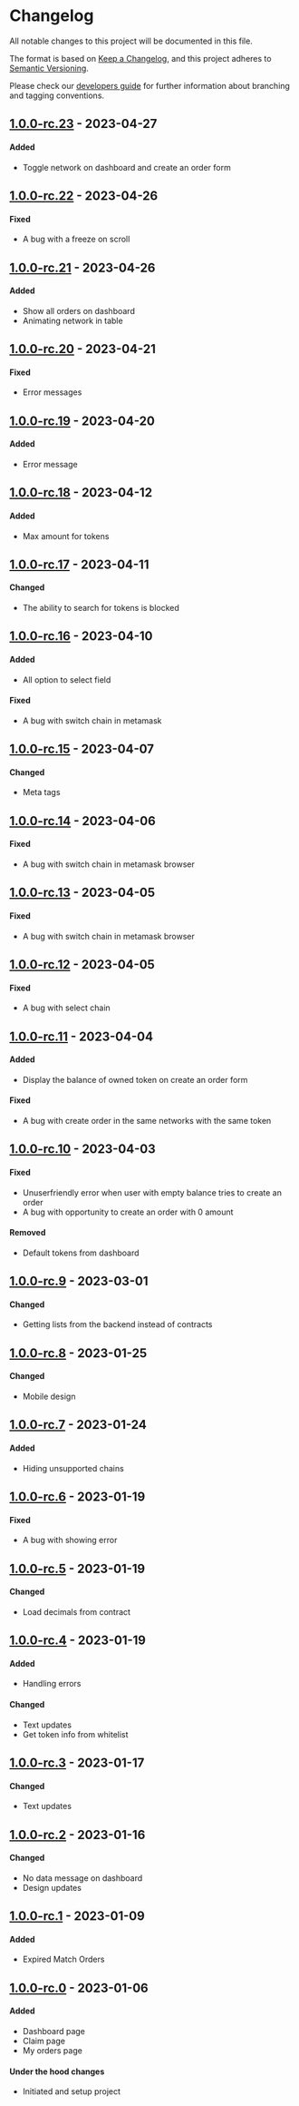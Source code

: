 # Changelog
All notable changes to this project will be documented in this file.

The format is based on [Keep a Changelog](https://keepachangelog.com/en/1.0.0/),
and this project adheres to [Semantic Versioning](https://semver.org/spec/v2.0.0.html).

Please check our [developers guide](https://gitlab.com/tokend/developers-guide)
for further information about branching and tagging conventions.

## [1.0.0-rc.23] - 2023-04-27
#### Added
- Toggle network on dashboard and create an order form

## [1.0.0-rc.22] - 2023-04-26
#### Fixed
- A bug with a freeze on scroll

## [1.0.0-rc.21] - 2023-04-26
#### Added
- Show all orders on dashboard
- Animating network in table

## [1.0.0-rc.20] - 2023-04-21
#### Fixed
- Error messages

## [1.0.0-rc.19] - 2023-04-20
#### Added
- Error message

## [1.0.0-rc.18] - 2023-04-12
#### Added
- Max amount for tokens

## [1.0.0-rc.17] - 2023-04-11
#### Changed
- The ability to search for tokens is blocked

## [1.0.0-rc.16] - 2023-04-10
#### Added
- All option to select field

#### Fixed
- A bug with switch chain in metamask

## [1.0.0-rc.15] - 2023-04-07
#### Changed
- Meta tags

## [1.0.0-rc.14] - 2023-04-06
#### Fixed
- A bug with switch chain in metamask browser

## [1.0.0-rc.13] - 2023-04-05
#### Fixed
- A bug with switch chain in metamask browser

## [1.0.0-rc.12] - 2023-04-05
#### Fixed
- A bug with select chain

## [1.0.0-rc.11] - 2023-04-04
#### Added
- Display the balance of owned token on create an order form

#### Fixed
- A bug with create order in the same networks with the same token

## [1.0.0-rc.10] - 2023-04-03
#### Fixed
- Unuserfriendly error when user with empty balance tries to create an order
- A bug with opportunity to create an order with 0 amount

#### Removed
- Default tokens from dashboard

## [1.0.0-rc.9] - 2023-03-01
#### Changed
- Getting lists from the backend instead of contracts

## [1.0.0-rc.8] - 2023-01-25
#### Changed
- Mobile design

## [1.0.0-rc.7] - 2023-01-24
#### Added
- Hiding unsupported chains

## [1.0.0-rc.6] - 2023-01-19
#### Fixed
- A bug with showing error

## [1.0.0-rc.5] - 2023-01-19
#### Changed
- Load decimals from contract

## [1.0.0-rc.4] - 2023-01-19
#### Added
- Handling errors

#### Changed
- Text updates
- Get token info from whitelist

## [1.0.0-rc.3] - 2023-01-17
#### Changed
- Text updates

## [1.0.0-rc.2] - 2023-01-16
#### Changed
- No data message on dashboard
- Design updates

## [1.0.0-rc.1] - 2023-01-09
#### Added
- Expired Match Orders

## [1.0.0-rc.0] - 2023-01-06
#### Added
- Dashboard page
- Claim page
- My orders page

#### Under the hood changes
- Initiated and setup project

[Unreleased]: https://github.com/Swapica/web-client/compare/v1.0.0-rc.23...main
[1.0.0-rc.23]: https://github.com/Swapica/web-client/compare/v1.0.0-rc.22...v1.0.0-rc.23
[1.0.0-rc.22]: https://github.com/Swapica/web-client/compare/v1.0.0-rc.21...v1.0.0-rc.22
[1.0.0-rc.21]: https://github.com/Swapica/web-client/compare/v1.0.0-rc.20...v1.0.0-rc.21
[1.0.0-rc.20]: https://github.com/Swapica/web-client/compare/v1.0.0-rc.19...v1.0.0-rc.20
[1.0.0-rc.19]: https://github.com/Swapica/web-client/compare/v1.0.0-rc.18...v1.0.0-rc.19
[1.0.0-rc.18]: https://github.com/Swapica/web-client/compare/v1.0.0-rc.17...v1.0.0-rc.18
[1.0.0-rc.17]: https://github.com/Swapica/web-client/compare/v1.0.0-rc.16...v1.0.0-rc.17
[1.0.0-rc.16]: https://github.com/Swapica/web-client/compare/v1.0.0-rc.15...v1.0.0-rc.16
[1.0.0-rc.15]: https://github.com/Swapica/web-client/compare/v1.0.0-rc.14...v1.0.0-rc.15
[1.0.0-rc.14]: https://github.com/Swapica/web-client/compare/v1.0.0-rc.13...v1.0.0-rc.14
[1.0.0-rc.13]: https://github.com/Swapica/web-client/compare/v1.0.0-rc.12...v1.0.0-rc.13
[1.0.0-rc.12]: https://github.com/Swapica/web-client/compare/v1.0.0-rc.11...v1.0.0-rc.12
[1.0.0-rc.11]: https://github.com/Swapica/web-client/compare/v1.0.0-rc.10...v1.0.0-rc.11
[1.0.0-rc.10]: https://github.com/Swapica/web-client/compare/v1.0.0-rc.9...v1.0.0-rc.10
[1.0.0-rc.9]: https://github.com/Swapica/web-client/compare/v1.0.0-rc.8...v1.0.0-rc.9
[1.0.0-rc.8]: https://github.com/Swapica/web-client/compare/v1.0.0-rc.7...v1.0.0-rc.8
[1.0.0-rc.7]: https://github.com/Swapica/web-client/compare/v1.0.0-rc.6...v1.0.0-rc.7
[1.0.0-rc.6]: https://github.com/Swapica/web-client/compare/v1.0.0-rc.5...v1.0.0-rc.6
[1.0.0-rc.5]: https://github.com/Swapica/web-client/compare/v1.0.0-rc.4...v1.0.0-rc.5
[1.0.0-rc.4]: https://github.com/Swapica/web-client/compare/v1.0.0-rc.3...v1.0.0-rc.4
[1.0.0-rc.3]: https://github.com/Swapica/web-client/compare/v1.0.0-rc.2...v1.0.0-rc.3
[1.0.0-rc.2]: https://github.com/Swapica/web-client/compare/v1.0.0-rc.1...v1.0.0-rc.2
[1.0.0-rc.1]: https://github.com/Swapica/web-client/compare/v1.0.0-rc.0...v1.0.0-rc.1
[1.0.0-rc.0]: https://github.com/Swapica/web-client/releases/tag/v1.0.0-rc.0
